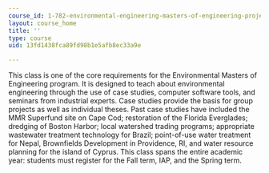 ```yaml
---
course_id: 1-782-environmental-engineering-masters-of-engineering-project-fall-2003-spring-2004
layout: course_home
title: ''
type: course
uid: 13fd1438fca89fd98b1e5afb8ec33a9e

---
```

This class is one of the core requirements for the Environmental Masters of Engineering program. It is designed to teach about environmental engineering through the use of case studies, computer software tools, and seminars from industrial experts. Case studies provide the basis for group projects as well as individual theses. Past case studies have included the MMR Superfund site on Cape Cod; restoration of the Florida Everglades; dredging of Boston Harbor; local watershed trading programs; appropriate wastewater treatment technology for Brazil; point-of-use water treatment for Nepal, Brownfields Development in Providence, RI, and water resource planning for the island of Cyprus. This class spans the entire academic year: students must register for the Fall term, IAP, and the Spring term.
